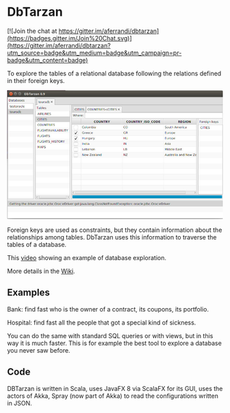 DbTarzan
========

[![Join the chat at https://gitter.im/aferrandi/dbtarzan](https://badges.gitter.im/Join%20Chat.svg)](https://gitter.im/aferrandi/dbtarzan?utm_source=badge&utm_medium=badge&utm_campaign=pr-badge&utm_content=badge)

To explore the tables of a relational database following the relations defined in their foreign keys.


![DbTarzan](doc/window.jpeg?raw=true)

Foreign keys are  used as constraints, but they contain information about the relationships among tables. 
DbTarzan uses this information to traverse the tables of a database.

This [video](https://youtu.be/-hR9ZLf3bNY)  showing an example of database exploration.

More details in the [Wiki](https://github.com/aferrandi/dbtarzan/wiki).

Examples
--------

Bank: find fast who is the owner of a contract, its coupons, its portfolio.

Hospital: find fast all the people that got a special kind of sickness.

You can do the same with standard SQL queries or with views, but in this way it is much faster.
This is for example the best tool to explore a database you never saw before.

Code
----

DBTarzan is written in Scala, uses JavaFX 8 via ScalaFX for its GUI, uses the actors of Akka, Spray 
(now part of Akka) to read the configurations written in JSON. 

